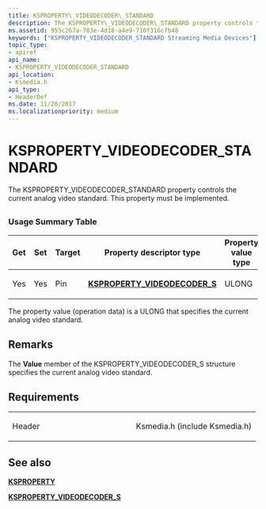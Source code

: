 ```yaml
---
title: KSPROPERTY\_VIDEODECODER\_STANDARD
description: The KSPROPERTY\_VIDEODECODER\_STANDARD property controls the current analog video standard. This property must be implemented.
ms.assetid: 955c267a-703e-4d18-a4e9-710f316cfb48
keywords: ["KSPROPERTY_VIDEODECODER_STANDARD Streaming Media Devices"]
topic_type:
- apiref
api_name:
- KSPROPERTY_VIDEODECODER_STANDARD
api_location:
- Ksmedia.h
api_type:
- HeaderDef
ms.date: 11/28/2017
ms.localizationpriority: medium
---
```


# KSPROPERTY\_VIDEODECODER\_STANDARD


The KSPROPERTY\_VIDEODECODER\_STANDARD property controls the current analog video standard. This property must be implemented.

## <span id="ddk_ksproperty_videodecoder_standard_ks"></span><span id="DDK_KSPROPERTY_VIDEODECODER_STANDARD_KS"></span>


### Usage Summary Table

<table>
<colgroup>
<col width="20%" />
<col width="20%" />
<col width="20%" />
<col width="20%" />
<col width="20%" />
</colgroup>
<thead>
<tr class="header">
<th>Get</th>
<th>Set</th>
<th>Target</th>
<th>Property descriptor type</th>
<th>Property value type</th>
</tr>
</thead>
<tbody>
<tr class="odd">
<td><p>Yes</p></td>
<td><p>Yes</p></td>
<td><p>Pin</p></td>
<td><p><a href="https://docs.microsoft.com/windows-hardware/drivers/ddi/ksmedia/ns-ksmedia-ksproperty_videodecoder_s" data-raw-source="[&lt;strong&gt;KSPROPERTY_VIDEODECODER_S&lt;/strong&gt;](https://docs.microsoft.com/windows-hardware/drivers/ddi/ksmedia/ns-ksmedia-ksproperty_videodecoder_s)"><strong>KSPROPERTY_VIDEODECODER_S</strong></a></p></td>
<td><p>ULONG</p></td>
</tr>
</tbody>
</table>

 

The property value (operation data) is a ULONG that specifies the current analog video standard.

Remarks
-------

The **Value** member of the KSPROPERTY\_VIDEODECODER\_S structure specifies the current analog video standard.

Requirements
------------

<table>
<colgroup>
<col width="50%" />
<col width="50%" />
</colgroup>
<tbody>
<tr class="odd">
<td><p>Header</p></td>
<td>Ksmedia.h (include Ksmedia.h)</td>
</tr>
</tbody>
</table>

## See also


[**KSPROPERTY**](https://docs.microsoft.com/windows-hardware/drivers/ddi/ks/ns-ks-ksidentifier)

[**KSPROPERTY\_VIDEODECODER\_S**](https://docs.microsoft.com/windows-hardware/drivers/ddi/ksmedia/ns-ksmedia-ksproperty_videodecoder_s)

 

 






